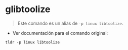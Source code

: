 # glibtoolize

> Este comando es un alias de `-p linux libtoolize`.

- Ver documentación para el comando original:

`tldr -p linux libtoolize`
